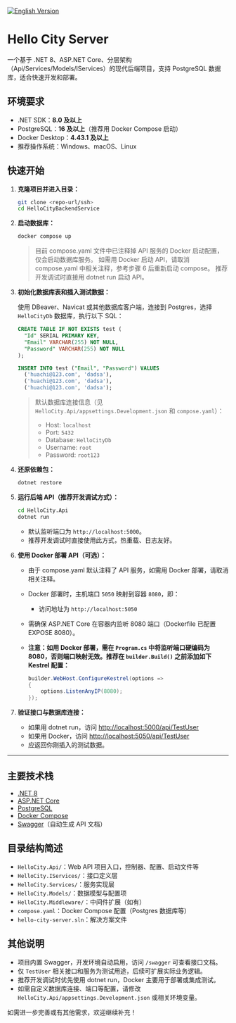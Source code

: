 [![English Version](https://img.shields.io/badge/Docs-English-green?style=flat-square)](./README.md)

# Hello City Server

一个基于 .NET 8、ASP.NET Core、分层架构（Api/Services/Models/IServices）的现代后端项目，支持 PostgreSQL 数据库，适合快速开发和部署。

## 环境要求

- .NET SDK：**8.0 及以上**
- PostgreSQL：**16 及以上**（推荐用 Docker Compose 启动）
- Docker Desktop：**4.43.1 及以上**
- 推荐操作系统：Windows、macOS、Linux

## 快速开始

1. **克隆项目并进入目录：**

   ```bash
   git clone <repo-url/ssh>
   cd HelloCityBackendService
   ```

2. **启动数据库：**

   ```bash
   docker compose up
   ```

   > 目前 compose.yaml 文件中已注释掉 API 服务的 Docker 启动配置，仅会启动数据库服务。
   > 如需用 Docker 启动 API，请取消 compose.yaml 中相关注释，参考步骤 6 后重新启动 compose。
   > 推荐开发调试时直接用 dotnet run 启动 API。

3. **初始化数据库表和插入测试数据：**

   使用 DBeaver、Navicat 或其他数据库客户端，连接到 Postgres，选择 `HelloCityDb` 数据库，执行以下 SQL：

   ```sql
   CREATE TABLE IF NOT EXISTS test (
     "Id" SERIAL PRIMARY KEY,
     "Email" VARCHAR(255) NOT NULL,
     "Password" VARCHAR(255) NOT NULL
   );

   INSERT INTO test ("Email", "Password") VALUES
     ('huachi@123.com', 'dadsa'),
     ('huachi@123.com', 'dadsa'),
     ('huachi@123.com', 'dadsa');
   ```

   > 默认数据库连接信息（见 `HelloCity.Api/appsettings.Development.json` 和 `compose.yaml`）：
   >
   > - Host: `localhost`
   > - Port: `5432`
   > - Database: `HelloCityDb`
   > - Username: `root`
   > - Password: `root123`

4. **还原依赖包：**

   ```bash
   dotnet restore
   ```

5. **运行后端 API（推荐开发调试方式）：**

   ```bash
   cd HelloCity.Api
   dotnet run
   ```

   - 默认监听端口为 `http://localhost:5000`。
   - 推荐开发调试时直接使用此方式，热重载、日志友好。

6. **使用 Docker 部署 API（可选）：**

   - 由于 compose.yaml 默认注释了 API 服务，如需用 Docker 部署，请取消相关注释。
   - Docker 部署时，主机端口 `5050` 映射到容器 `8080`，即：
     - 访问地址为 `http://localhost:5050`
   - 需确保 ASP.NET Core 在容器内监听 8080 端口（Dockerfile 已配置 EXPOSE 8080）。
   - **注意：如用 Docker 部署，需在 `Program.cs` 中将监听端口硬编码为 8080，否则端口映射无效。推荐在 `builder.Build()` 之前添加如下 Kestrel 配置：**

     ```csharp
     builder.WebHost.ConfigureKestrel(options =>
     {
         options.ListenAnyIP(8080);
     });
     ```

7. **验证接口与数据库连接：**

   - 如果用 dotnet run，访问 [http://localhost:5000/api/TestUser](http://localhost:5000/api/TestUser)
   - 如果用 Docker，访问 [http://localhost:5050/api/TestUser](http://localhost:5050/api/TestUser)
   - 应返回你刚插入的测试数据。

---

## 主要技术栈

- [.NET 8](https://dotnet.microsoft.com/)
- [ASP.NET Core](https://learn.microsoft.com/aspnet/core)
- [PostgreSQL](https://www.postgresql.org/)
- [Docker Compose](https://docs.docker.com/compose/)
- [Swagger](https://swagger.io/)（自动生成 API 文档）

## 目录结构简述

- `HelloCity.Api/`：Web API 项目入口，控制器、配置、启动文件等
- `HelloCity.IServices/`：接口定义层
- `HelloCity.Services/`：服务实现层
- `HelloCity.Models/`：数据模型与配置项
- `HelloCity.Middleware/`：中间件扩展（如有）
- `compose.yaml`：Docker Compose 配置（Postgres 数据库等）
- `hello-city-server.sln`：解决方案文件

## 其他说明

- 项目内置 Swagger，开发环境自动启用，访问 `/swagger` 可查看接口文档。
- 仅 `TestUser` 相关接口和服务为测试用途，后续可扩展实际业务逻辑。
- 推荐开发调试时优先使用 dotnet run，Docker 主要用于部署或集成测试。
- 如需自定义数据库连接、端口等配置，请修改 `HelloCity.Api/appsettings.Development.json` 或相关环境变量。

如需进一步完善或有其他需求，欢迎继续补充！
